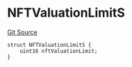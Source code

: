 # NFTValuationLimitS
[Git Source](https://github.com/thrackle-io/forte-rules-engine/blob/1c8d4aea6c73ad5ec24590e9388e17186ef859be/src/client/token/handler/diamond/RuleStorage.sol)


```solidity
struct NFTValuationLimitS {
    uint16 nftValuationLimit;
}
```

